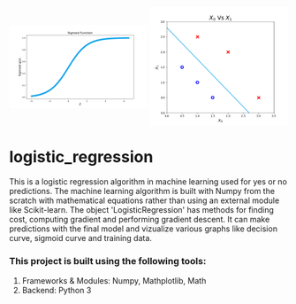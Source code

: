 <img align="middle" width="250" alt="sigmoid graph" src="https://github.com/SrimanPolusani/logistic_regression/blob/master/sigmoid_graph.png?raw=true">
<img align="middle" width="250" alt="final result" src="https://github.com/SrimanPolusani/logistic_regression/blob/master/decision_curve.png?raw=true">

<h1>logistic_regression</h1>
<p>This is a logistic regression algorithm in machine learning used for yes or no predictions. The machine learning algorithm is built with Numpy from the scratch with mathematical equations rather than using an external module like Scikit-learn. The object 'LogisticRegression' has methods for finding cost, computing gradient and performing gradient descent. It can make predictions with the final model and vizualize various graphs like decision curve, sigmoid curve and training data.</p>
<h3>This project is built using the following tools:</h3>
<ol>
  <li>Frameworks & Modules: Numpy, Mathplotlib, Math</li>
  <li>Backend: Python 3</li>
</ol>
